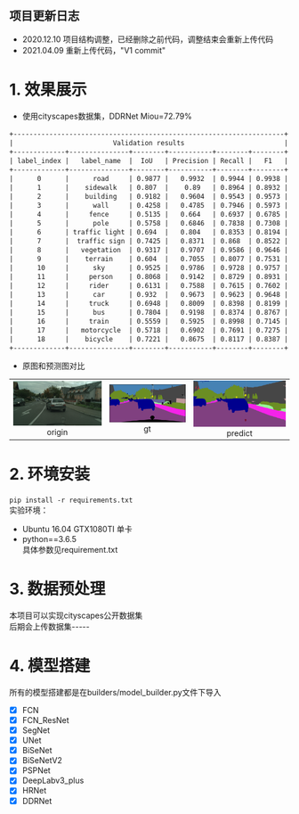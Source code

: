 ## 项目更新日志

- 2020.12.10 项目结构调整，已经删除之前代码，调整结束会重新上传代码
- 2021.04.09 重新上传代码，"V1 commit"

# 1. 效果展示
- 使用cityscapes数据集，DDRNet Miou=72.79%
```
+--------------------------------------------------------------------+
|                         Validation results                         |
+-------------+---------------+--------+-----------+--------+--------+
| label_index |   label_name  |  IoU   | Precision | Recall |   F1   |
+-------------+---------------+--------+-----------+--------+--------+
|      0      |      road     | 0.9877 |   0.9932  | 0.9944 | 0.9938 |
|      1      |    sidewalk   | 0.807  |    0.89   | 0.8964 | 0.8932 |
|      2      |    building   | 0.9182 |   0.9604  | 0.9543 | 0.9573 |
|      3      |      wall     | 0.4258 |   0.4785  | 0.7946 | 0.5973 |
|      4      |     fence     | 0.5135 |   0.664   | 0.6937 | 0.6785 |
|      5      |      pole     | 0.5758 |   0.6846  | 0.7838 | 0.7308 |
|      6      | traffic light | 0.694  |   0.804   | 0.8353 | 0.8194 |
|      7      |  traffic sign | 0.7425 |   0.8371  | 0.868  | 0.8522 |
|      8      |   vegetation  | 0.9317 |   0.9707  | 0.9586 | 0.9646 |
|      9      |    terrain    | 0.604  |   0.7055  | 0.8077 | 0.7531 |
|      10     |      sky      | 0.9525 |   0.9786  | 0.9728 | 0.9757 |
|      11     |     person    | 0.8068 |   0.9142  | 0.8729 | 0.8931 |
|      12     |     rider     | 0.6131 |   0.7588  | 0.7615 | 0.7602 |
|      13     |      car      | 0.932  |   0.9673  | 0.9623 | 0.9648 |
|      14     |     truck     | 0.6948 |   0.8009  | 0.8398 | 0.8199 |
|      15     |      bus      | 0.7804 |   0.9198  | 0.8374 | 0.8767 |
|      16     |     train     | 0.5559 |   0.5925  | 0.8998 | 0.7145 |
|      17     |   motorcycle  | 0.5718 |   0.6902  | 0.7691 | 0.7275 |
|      18     |    bicycle    | 0.7221 |   0.8675  | 0.8117 | 0.8387 |
+-------------+---------------+--------+-----------+--------+--------+
```
- 原图和预测图对比

<table>
    <tr>
        <td ><center><img src="https://github.com/Deeachain/Segmentation-Pytorch/blob/master/example/lindau_000000_000019_leftImg8bit.png"><div align = "center">origin</div></td>
        <td ><center><img src="https://github.com/Deeachain/Segmentation-Pytorch/blob/master/example/lindau_000000_000019_leftImg8bit_gt.png"><div align = "center">gt</div></center></td>
        <td ><center><img src="https://github.com/Deeachain/Segmentation-Pytorch/blob/master/example/lindau_000000_000019_leftImg8bit_color.png"><div align = "center">predict</div></center></td>
    </tr>
</table>


# 2. 环境安装
```pip install -r requirements.txt```<br>
实验环境： 
- Ubuntu 16.04 GTX1080TI 单卡 
- python==3.6.5<br>
具体参数见requirement.txt<br>
# 3. 数据预处理
本项目可以实现cityscapes公开数据集<br>
后期会上传数据集-----
# 4. 模型搭建
所有的模型搭建都是在builders/model_builder.py文件下导入<br>
- [x] FCN
- [x] FCN_ResNet
- [x] SegNet
- [x] UNet
- [x] BiSeNet
- [x] BiSeNetV2
- [x] PSPNet
- [x] DeepLabv3_plus
- [x] HRNet
- [x] DDRNet
